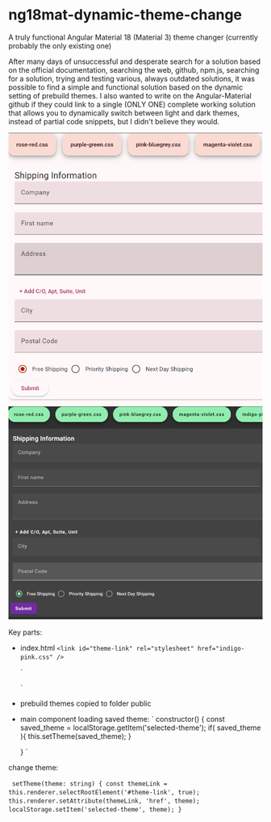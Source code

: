 # ng18mat-dynamic-theme-change
A truly functional Angular Material 18 (Material 3) theme changer (currently probably the only existing one)

After many days of unsuccessful and desperate search for a solution based on the official documentation, searching the web, github, npm.js, searching for a solution, trying and testing various, always outdated solutions, it was possible to find a simple and functional solution based on the dynamic setting of prebuild themes. I also wanted to write on the Angular-Material github if they could link to a single (ONLY ONE) complete working solution that allows you to dynamically switch between light and dark themes, instead of partial code snippets, but I didn't believe they would.

![Light theme](light.png)
![Dark theme](dark.png)

Key parts:

- index.html
     `<link id="theme-link" rel="stylesheet" href="indigo-pink.css" />`

    `<body class="mat-app-background">
    <app-root></app-root>
    </body>`

- prebuild themes copied to folder public

- main component
loading saved theme:
`
  constructor() {
    const saved_theme = localStorage.getItem('selected-theme');
    if( saved_theme ){
      this.setTheme(saved_theme);
    }
    
  }
`

change theme:

`  setTheme(theme: string) {
    const themeLink = this.renderer.selectRootElement('#theme-link', true);
    this.renderer.setAttribute(themeLink, 'href', theme);
    localStorage.setItem('selected-theme', theme);
  }
`